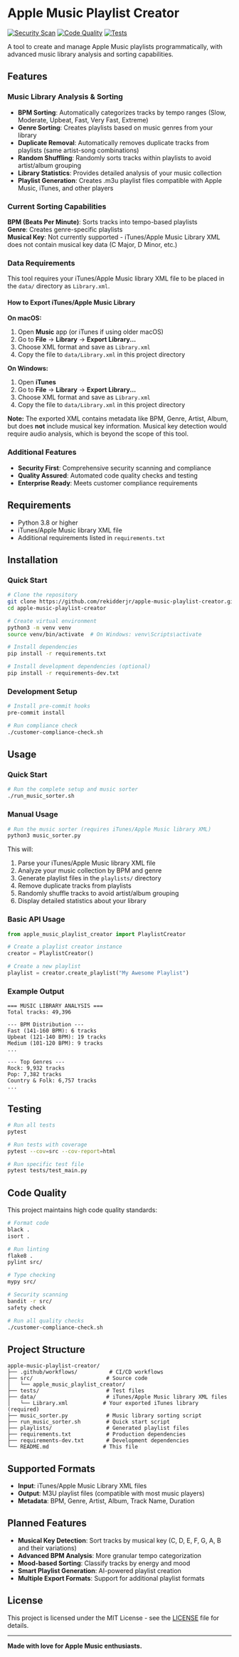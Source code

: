# Apple Music Playlist Creator

[![Security Scan](https://github.com/rekidderjr/apple-music-playlist-creator/workflows/Security%20Scan/badge.svg)](https://github.com/rekidderjr/apple-music-playlist-creator/actions)
[![Code Quality](https://github.com/rekidderjr/apple-music-playlist-creator/workflows/Code%20Quality/badge.svg)](https://github.com/rekidderjr/apple-music-playlist-creator/actions)
[![Tests](https://github.com/rekidderjr/apple-music-playlist-creator/workflows/Tests/badge.svg)](https://github.com/rekidderjr/apple-music-playlist-creator/actions)

A tool to create and manage Apple Music playlists programmatically, with advanced music library analysis and sorting capabilities.

## Features

### Music Library Analysis & Sorting
- **BPM Sorting**: Automatically categorizes tracks by tempo ranges (Slow, Moderate, Upbeat, Fast, Very Fast, Extreme)
- **Genre Sorting**: Creates playlists based on music genres from your library
- **Duplicate Removal**: Automatically removes duplicate tracks from playlists (same artist-song combinations)
- **Random Shuffling**: Randomly sorts tracks within playlists to avoid artist/album grouping
- **Library Statistics**: Provides detailed analysis of your music collection
- **Playlist Generation**: Creates .m3u playlist files compatible with Apple Music, iTunes, and other players

### Current Sorting Capabilities
**BPM (Beats Per Minute)**: Sorts tracks into tempo-based playlists  
**Genre**: Creates genre-specific playlists  
**Musical Key**: Not currently supported - iTunes/Apple Music Library XML does not contain musical key data (C Major, D Minor, etc.)

### Data Requirements
This tool requires your iTunes/Apple Music library XML file to be placed in the `data/` directory as `Library.xml`.

#### How to Export iTunes/Apple Music Library

**On macOS:**
1. Open **Music** app (or iTunes if using older macOS)
2. Go to **File** → **Library** → **Export Library...**
3. Choose XML format and save as `Library.xml`
4. Copy the file to `data/Library.xml` in this project directory

**On Windows:**
1. Open **iTunes**
2. Go to **File** → **Library** → **Export Library...**
3. Choose XML format and save as `Library.xml`  
4. Copy the file to `data/Library.xml` in this project directory

**Note:** The exported XML contains metadata like BPM, Genre, Artist, Album, but does **not** include musical key information. Musical key detection would require audio analysis, which is beyond the scope of this tool.

### Additional Features
- **Security First**: Comprehensive security scanning and compliance
- **Quality Assured**: Automated code quality checks and testing
- **Enterprise Ready**: Meets customer compliance requirements

## Requirements

- Python 3.8 or higher
- iTunes/Apple Music library XML file
- Additional requirements listed in `requirements.txt`

## Installation

### Quick Start

```bash
# Clone the repository
git clone https://github.com/rekidderjr/apple-music-playlist-creator.git
cd apple-music-playlist-creator

# Create virtual environment
python3 -m venv venv
source venv/bin/activate  # On Windows: venv\Scripts\activate

# Install dependencies
pip install -r requirements.txt

# Install development dependencies (optional)
pip install -r requirements-dev.txt
```

### Development Setup

```bash
# Install pre-commit hooks
pre-commit install

# Run compliance check
./customer-compliance-check.sh
```

## Usage

### Quick Start

```bash
# Run the complete setup and music sorter
./run_music_sorter.sh
```

### Manual Usage

```bash
# Run the music sorter (requires iTunes/Apple Music library XML)
python3 music_sorter.py
```

This will:
1. Parse your iTunes/Apple Music library XML file
2. Analyze your music collection by BPM and genre
3. Generate playlist files in the `playlists/` directory
4. Remove duplicate tracks from playlists
5. Randomly shuffle tracks to avoid artist/album grouping
6. Display detailed statistics about your library

### Basic API Usage

```python
from apple_music_playlist_creator import PlaylistCreator

# Create a playlist creator instance
creator = PlaylistCreator()

# Create a new playlist
playlist = creator.create_playlist("My Awesome Playlist")
```

### Example Output

```
=== MUSIC LIBRARY ANALYSIS ===
Total tracks: 49,396

--- BPM Distribution ---
Fast (141-160 BPM): 6 tracks
Upbeat (121-140 BPM): 19 tracks
Medium (101-120 BPM): 9 tracks
...

--- Top Genres ---
Rock: 9,932 tracks
Pop: 7,382 tracks
Country & Folk: 6,757 tracks
...
```

## Testing

```bash
# Run all tests
pytest

# Run tests with coverage
pytest --cov=src --cov-report=html

# Run specific test file
pytest tests/test_main.py
```

## Code Quality

This project maintains high code quality standards:

```bash
# Format code
black .
isort .

# Run linting
flake8 .
pylint src/

# Type checking
mypy src/

# Security scanning
bandit -r src/
safety check

# Run all quality checks
./customer-compliance-check.sh
```

## Project Structure

```
apple-music-playlist-creator/
├── .github/workflows/          # CI/CD workflows
├── src/                       # Source code
│   └── apple_music_playlist_creator/
├── tests/                     # Test files
├── data/                      # iTunes/Apple Music library XML files
│   └── Library.xml           # Your exported iTunes library (required)
├── music_sorter.py            # Music library sorting script
├── run_music_sorter.sh        # Quick start script
├── playlists/                 # Generated playlist files
├── requirements.txt           # Production dependencies
├── requirements-dev.txt       # Development dependencies
└── README.md                 # This file
```

## Supported Formats

- **Input**: iTunes/Apple Music Library XML files
- **Output**: M3U playlist files (compatible with most music players)
- **Metadata**: BPM, Genre, Artist, Album, Track Name, Duration

## Planned Features

- **Musical Key Detection**: Sort tracks by musical key (C, D, E, F, G, A, B and their variations)
- **Advanced BPM Analysis**: More granular tempo categorization
- **Mood-based Sorting**: Classify tracks by energy and mood
- **Smart Playlist Generation**: AI-powered playlist creation
- **Multiple Export Formats**: Support for additional playlist formats

## License

This project is licensed under the MIT License - see the [LICENSE](LICENSE) file for details.

---

**Made with love for Apple Music enthusiasts.**
